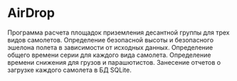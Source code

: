 # AirDrop
Программа расчета площадок приземления десантной группы для трех видов самолетов. Определение безопасной высоты и безопасного эшелона полета в зависимости от исходных данных. Определение общего времени серии для каждого вида самолета. Определение времени снижения для грузов и парашютистов. Занесение отчетов о загрузке каждого самолета в БД SQLite.
